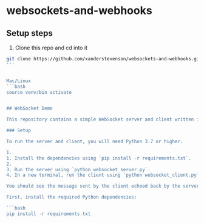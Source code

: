 # websockets-and-webhooks

## Setup steps

1. Clone this repo and cd into it

```bash
git clone https://github.com/xanderstevenson/websockets-and-webhooks.git
'''


Mac/Linux
```bash
source venv/bin activate


## WebSocket Demo

This repository contains a simple WebSocket server and client written in Python.

### Setup

To run the server and client, you will need Python 3.7 or higher.

1. 
1. Install the dependencies using `pip install -r requirements.txt`.
2. 
3. Run the server using `python websocket_server.py`.
4. In a new terminal, run the client using `python websocket_client.py`.

You should see the message sent by the client echoed back by the server.

First, install the required Python dependencies:

```bash
pip install -r requirements.txt
